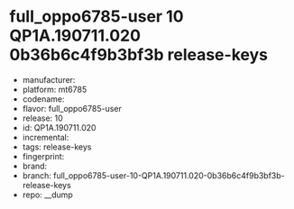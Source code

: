 # full_oppo6785-user 10 QP1A.190711.020 0b36b6c4f9b3bf3b release-keys
- manufacturer: 
- platform: mt6785
- codename: 
- flavor: full_oppo6785-user
- release: 10
- id: QP1A.190711.020
- incremental: 
- tags: release-keys
- fingerprint: 
- brand: 
- branch: full_oppo6785-user-10-QP1A.190711.020-0b36b6c4f9b3bf3b-release-keys
- repo: __dump
